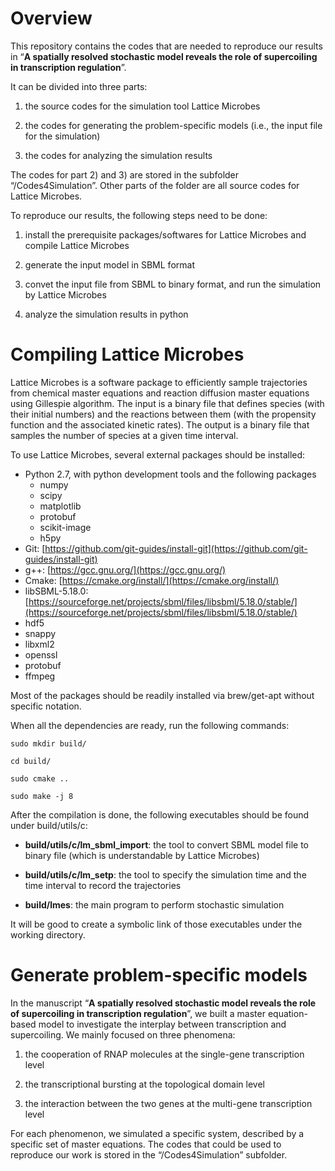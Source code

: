 # Overview

This repository contains the codes that are needed to reproduce our results in “**A spatially resolved stochastic model reveals the role of supercoiling in transcription regulation**”. 

It can be divided into three parts:

1) the source codes for the simulation tool Lattice Microbes 

2) the codes for generating the problem-specific models (i.e., the input file for the simulation)

3) the codes for analyzing the simulation results

The codes for part 2) and 3) are stored in the subfolder “/Codes4Simulation”. Other parts of the folder are all source codes for Lattice Microbes. 

To reproduce our results, the following steps need to be done:

1) install the prerequisite packages/softwares for Lattice Microbes and compile Lattice Microbes 

2) generate the input model in SBML format

3) convet the input file from SBML to binary format, and run the simulation by Lattice Microbes

4) analyze the simulation results in python

# Compiling Lattice Microbes

Lattice Microbes is a software package to efficiently sample trajectories from chemical master equations and reaction diffusion master equations using Gillespie algorithm. The input is a binary file that defines species (with their initial numbers) and the reactions between them (with the propensity function and the associated kinetic rates). The output is a binary file that samples the number of species at a given time interval. 

To use Lattice Microbes, several external packages should be installed:

- Python 2.7, with python development tools and the following packages
    - numpy
    - scipy
    - matplotlib
    - protobuf
    - scikit-image
    - h5py
- Git: [https://github.com/git-guides/install-git](https://github.com/git-guides/install-git)
- g++: [https://gcc.gnu.org/](https://gcc.gnu.org/)
- Cmake: [https://cmake.org/install/](https://cmake.org/install/)
- libSBML-5.18.0: [https://sourceforge.net/projects/sbml/files/libsbml/5.18.0/stable/](https://sourceforge.net/projects/sbml/files/libsbml/5.18.0/stable/)
- hdf5
- snappy
- libxml2
- openssl
- protobuf
- ffmpeg

Most of the packages should be readily installed via brew/get-apt without specific notation. 

When all the dependencies are ready, run the following commands:

`sudo mkdir build/`

`cd build/`

`sudo cmake ..`

`sudo make -j 8`

After the compilation is done, the following executables should be found under build/utils/c:

- **build/utils/c/lm_sbml_import**: the tool to convert SBML model file to binary file (which is understandable by Lattice Microbes)

- **build/utils/c/lm_setp**: the tool to specify the simulation time and the time interval to record the trajectories

- **build/lmes**: the main program to perform stochastic simulation

It will be good to create a symbolic link of those executables under the working directory. 

# Generate problem-specific models

In the manuscript “**A spatially resolved stochastic model reveals the role of supercoiling in transcription regulation**”, we built a master equation-based model to investigate the interplay between transcription and supercoiling. We mainly focused on three phenomena:

1) the cooperation of RNAP molecules at the single-gene transcription level

2) the transcriptional bursting at the topological domain level

3) the interaction between the two genes at the multi-gene transcription level

For each phenomenon, we simulated a specific system, described by a specific set of master equations. The codes that could be used to reproduce our work is stored in the “/Codes4Simulation” subfolder. 
